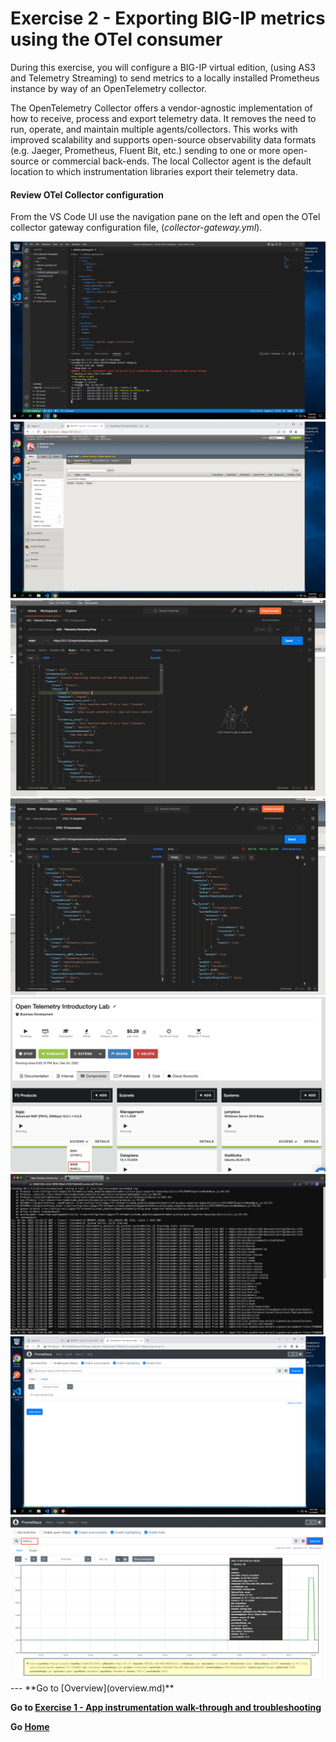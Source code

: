 
Exercise 2 - Exporting BIG-IP metrics using the OTel consumer
============================================================================

During this exercise, you will configure a BIG-IP virtual edition, (using AS3 and Telemetry Streaming) to send metrics to a locally installed Prometheus instance by way of an OpenTelemetry collector.

The OpenTelemetry Collector offers a vendor-agnostic implementation of how to receive, process and export telemetry data. It removes the need to run, operate, and maintain multiple agents/collectors. This works with improved scalability and supports open-source observability data formats (e.g. Jaeger, Prometheus, Fluent Bit, etc.) sending to one or more open-source or commercial back-ends. The local Collector agent is the default location to which instrumentation libraries export their telemetry data.



#### Review OTel Collector configuration

From the VS Code UI use the navigation pane on the left and open the OTel collector gateway configuration file, (*collector-gateway.yml*).

<img src= "../images/Picture18.png">
<img src="../images/Picture19.png">
<img src="../images/Picture20.png">
<img src="../images/Picture21.png">
<img src="../images/Picture22.png">
<img src="../images/Picture23.png">
<img src="../images/Picture24.png">
<img src="../images/Picture25.png">
---
**Go to [Overview](overview.md)**

**Go to [Exercise 1 - App instrumentation walk-through and troubleshooting](ex1.md)**

**Go [Home](https://github.com/f5businessdevelopment/bdOtelLab)**